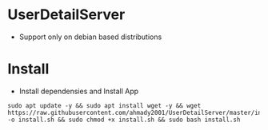 # UserDetailServer

- Support only on debian based distributions 

# Install

- Install dependensies and Install App

```
sudo apt update -y && sudo apt install wget -y && wget https://raw.githubusercontent.com/ahmady2001/UserDetailServer/master/install.sh -o install.sh && sudo chmod +x install.sh && sudo bash install.sh
```  
